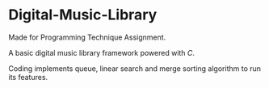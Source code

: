 # Digital-Music-Library

Made for Programming Technique Assignment.

A basic digital music library framework powered with *C*.

Coding implements queue, linear search and merge sorting algorithm to run its features.
